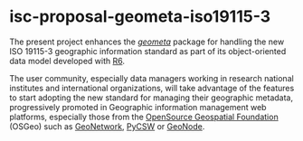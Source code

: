 # isc-proposal-geometa-iso19115-3

The present project enhances the [_geometa_](https://cran.r-project.org/package=geometa) package for handling the new ISO 19115-3 geographic information standard as part of its object-oriented data model developed with [R6](https://cran.r-project.org/package=R6). 

The user community, especially data managers working in research national institutes and international organizations, will take advantage of the features to start adopting the new standard for managing their geographic metadata, progressively promoted in Geographic information management web platforms, especially those from the [OpenSource Geospatial Foundation](https://www.osgeo.org/) (OSGeo) such as [GeoNetwork](https://www.osgeo.org/projects/geonetwork/), [PyCSW](https://www.osgeo.org/projects/pycsw/) or [GeoNode](https://www.osgeo.org/projects/geonode/).
